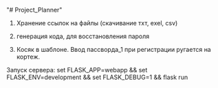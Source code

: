 "# Project_Planner" 

1) Хранение ссылок на файлы (скачивание тхт, exel, csv)

2) генерация кода, для восстановления пароля

3) Косяк в шаблоне. Ввод пассворда_1 при регистрации ругается на кортеж.



<!-- 
Plan:
 -->



Запуск сервера:
set FLASK_APP=webapp && set FLASK_ENV=development && set FLASK_DEBUG=1 && flask run